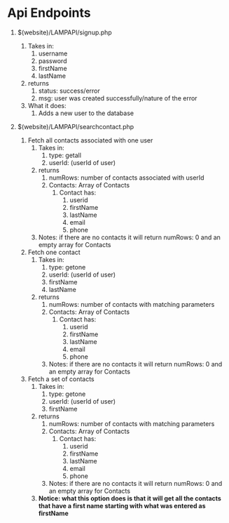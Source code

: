 # Api Endpoints
1. $(website)/LAMPAPI/signup.php
    1. Takes in:
        1. username
        2. password
        3. firstName
        4. lastName
    2. returns
        1. status: success/error
        2. msg: user was created successfully/nature of the error
    3. What it does: 
        1. Adds a new user to the database

2. $(website)/LAMPAPI/searchcontact.php
    1. Fetch all contacts associated with one user
        1. Takes in:
            1. type: getall
            2. userId: (userId of user)
        2. returns
            1. numRows: number of contacts associated with userId
            2. Contacts: Array of Contacts
                1. Contact has:
                    1. userid
                    2. firstName
                    3. lastName
                    4. email
                    5. phone
        3. Notes: if there are no contacts it will return numRows: 0 and an empty array for Contacts
    2. Fetch one contact
        1. Takes in:
            1. type: getone
            2. userId: (userId of user)
            3. firstName
            4. lastName
        2. returns
            1. numRows: number of contacts with matching parameters
            2. Contacts: Array of Contacts
                1. Contact has:
                    1. userid
                    2. firstName
                    3. lastName
                    4. email
                    5. phone   
            3. Notes: if there are no contacts it will return numRows: 0 and an empty array for Contacts
    3. Fetch a set of contacts
        1. Takes in:
            1. type: getone
            2. userId: (userId of user)
            3. firstName
        2. returns
            1. numRows: number of contacts with matching parameters
            2. Contacts: Array of Contacts
                1. Contact has:
                    1. userid
                    2. firstName
                    3. lastName
                    4. email
                    5. phone   
            3. Notes: if there are no contacts it will return numRows: 0 and an empty array for Contacts    
        3. **Notice: what this option does is that it will get all the contacts that have a first name starting with what was entered as firstName**

        